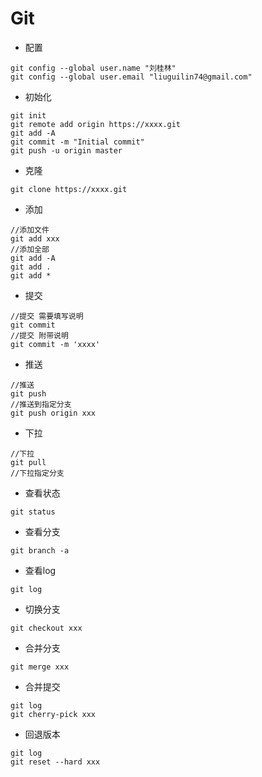 # Git

- 配置

```
git config --global user.name "刘桂林"
git config --global user.email "liuguilin74@gmail.com"
```

- 初始化

```
git init
git remote add origin https://xxxx.git
git add -A
git commit -m "Initial commit"
git push -u origin master
```

- 克隆

```
git clone https://xxxx.git
```

- 添加

```
//添加文件
git add xxx
//添加全部
git add -A
git add .
git add *
```

- 提交

```
//提交 需要填写说明
git commit 
//提交 附带说明
git commit -m 'xxxx'

```

- 推送

```
//推送
git push 
//推送到指定分支
git push origin xxx
```

- 下拉

```
//下拉
git pull 
//下拉指定分支
```
- 查看状态

```
git status
```

- 查看分支

```
git branch -a
```

- 查看log

```
git log
```

- 切换分支

```
git checkout xxx
```

- 合并分支

```
git merge xxx
```

- 合并提交

```
git log
git cherry-pick xxx
```

- 回退版本

```
git log 
git reset --hard xxx
```